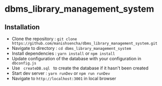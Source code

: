 # dbms_library_management_system

## Installation
<ul>
  <li> Clone the repository : <code>git clone https://github.com/manishsencha/dbms_library_management_system.git</code></li>
  <li>Navigate to directory : <code>cd dbms_library_management_system</code></li>
  <li>Install dependencies : <code>yarn install</code> or <code>npm install</code></li>
  <li>Update configuration of the database with your configuration in <code> dbconfig.js </code></li>
  <li>Use <code> createDB.sql </code> to create the database if it hasn't been created </li>
  <li>Start dev server : <code>yarn runDev</code> or <code>npm run runDev</code></li>
  <li>Navigate to <code>http://localhost:3001</code> in local browser</li>
</ul>
